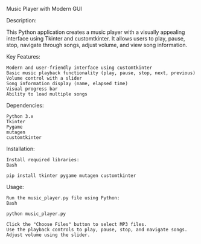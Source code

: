 Music Player with Modern GUI

Description:

This Python application creates a music player with a visually appealing interface using Tkinter and customtkinter. It allows users to play, pause, stop, navigate through songs, adjust volume, and view song information.

Key Features:

    Modern and user-friendly interface using customtkinter
    Basic music playback functionality (play, pause, stop, next, previous)
    Volume control with a slider
    Song information display (name, elapsed time)
    Visual progress bar
    Ability to load multiple songs

Dependencies:

    Python 3.x
    Tkinter
    Pygame
    mutagen
    customtkinter

Installation:

    Install required libraries:
    Bash

    pip install tkinter pygame mutagen customtkinter

Usage:

    Run the music_player.py file using Python:
    Bash

    python music_player.py

    Click the "Choose Files" button to select MP3 files.
    Use the playback controls to play, pause, stop, and navigate songs.
    Adjust volume using the slider.
